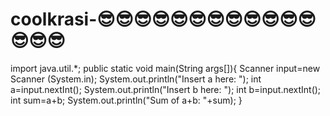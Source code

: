 # coolkrasi-😎😎😎😎😎😎😎😎😎😎😎😎😎😎😎
import java.util.*;
public static void main(String args[]){
Scanner input=new Scanner (System.in);
System.out.println("Insert a here: ");
int a=input.nextInt();
System.out.println("Insert b here: ");
int b=input.nextInt();
int sum=a+b;
System.out.println("Sum of a+b: "+sum);
}
